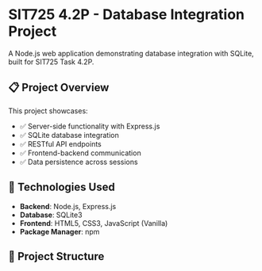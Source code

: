 # SIT725 4.2P - Database Integration Project

A Node.js web application demonstrating database integration with SQLite, built for SIT725 Task 4.2P.

## 📋 Project Overview

This project showcases:
- ✅ Server-side functionality with Express.js
- ✅ SQLite database integration
- ✅ RESTful API endpoints
- ✅ Frontend-backend communication
- ✅ Data persistence across sessions

## 🚀 Technologies Used

- **Backend**: Node.js, Express.js
- **Database**: SQLite3
- **Frontend**: HTML5, CSS3, JavaScript (Vanilla)
- **Package Manager**: npm

## 📁 Project Structure
